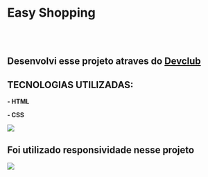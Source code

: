 <h1>Easy Shopping</h1>
<br>
<br>
<h2>Desenvolvi esse projeto atraves do <a href="https://plataforma.devclub.com.br">Devclub</a></h2>
<h2>TECNOLOGIAS UTILIZADAS:</h2>
<p><b>- HTML</b></p>
<p><b>- CSS</b></p>
<img src="https://github.com/thammaraAL/easy/blob/master/easy1.png?raw=true">
<h2> Foi utilizado responsividade nesse projeto</h2>
<img src="https://github.com/thammaraAL/easy/blob/master/easy2.png?raw=true">

